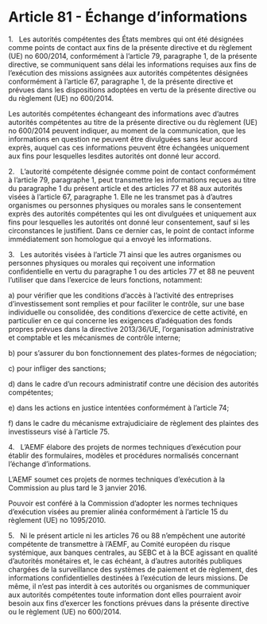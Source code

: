 # Article 81 - Échange d’informations


1.   Les autorités compétentes des États membres qui ont été désignées comme points de contact aux fins de la présente directive et du règlement (UE) no 600/2014, conformément à l’article 79, paragraphe 1, de la présente directive, se communiquent sans délai les informations requises aux fins de l’exécution des missions assignées aux autorités compétentes désignées conformément à l’article 67, paragraphe 1, de la présente directive et prévues dans les dispositions adoptées en vertu de la présente directive ou du règlement (UE) no 600/2014.

Les autorités compétentes échangeant des informations avec d’autres autorités compétentes au titre de la présente directive ou du règlement (UE) no 600/2014 peuvent indiquer, au moment de la communication, que les informations en question ne peuvent être divulguées sans leur accord exprès, auquel cas ces informations peuvent être échangées uniquement aux fins pour lesquelles lesdites autorités ont donné leur accord.

2.   L’autorité compétente désignée comme point de contact conformément à l’article 79, paragraphe 1, peut transmettre les informations reçues au titre du paragraphe 1 du présent article et des articles 77 et 88 aux autorités visées à l’article 67, paragraphe 1. Elle ne les transmet pas à d’autres organismes ou personnes physiques ou morales sans le consentement exprès des autorités compétentes qui les ont divulguées et uniquement aux fins pour lesquelles les autorités ont donné leur consentement, sauf si les circonstances le justifient. Dans ce dernier cas, le point de contact informe immédiatement son homologue qui a envoyé les informations.

3.   Les autorités visées à l’article 71 ainsi que les autres organismes ou personnes physiques ou morales qui reçoivent une information confidentielle en vertu du paragraphe 1 ou des articles 77 et 88 ne peuvent l’utiliser que dans l’exercice de leurs fonctions, notamment:

a) pour vérifier que les conditions d’accès à l’activité des entreprises d’investissement sont remplies et pour faciliter le contrôle, sur une base individuelle ou consolidée, des conditions d’exercice de cette activité, en particulier en ce qui concerne les exigences d’adéquation des fonds propres prévues dans la directive 2013/36/UE, l’organisation administrative et comptable et les mécanismes de contrôle interne;

b) pour s’assurer du bon fonctionnement des plates-formes de négociation;

c) pour infliger des sanctions;

d) dans le cadre d’un recours administratif contre une décision des autorités compétentes;

e) dans les actions en justice intentées conformément à l’article 74;

f) dans le cadre du mécanisme extrajudiciaire de règlement des plaintes des investisseurs visé à l’article 75.

4.   L’AEMF élabore des projets de normes techniques d’exécution pour établir des formulaires, modèles et procédures normalisés concernant l’échange d’informations.

L’AEMF soumet ces projets de normes techniques d’exécution à la Commission au plus tard le 3 janvier 2016.

Pouvoir est conféré à la Commission d’adopter les normes techniques d’exécution visées au premier alinéa conformément à l’article 15 du règlement (UE) no 1095/2010.

5.   Ni le présent article ni les articles 76 ou 88 n’empêchent une autorité compétente de transmettre à l’AEMF, au Comité européen du risque systémique, aux banques centrales, au SEBC et à la BCE agissant en qualité d’autorités monétaires et, le cas échéant, à d’autres autorités publiques chargées de la surveillance des systèmes de paiement et de règlement, des informations confidentielles destinées à l’exécution de leurs missions. De même, il n’est pas interdit à ces autorités ou organismes de communiquer aux autorités compétentes toute information dont elles pourraient avoir besoin aux fins d’exercer les fonctions prévues dans la présente directive ou le règlement (UE) no 600/2014.

